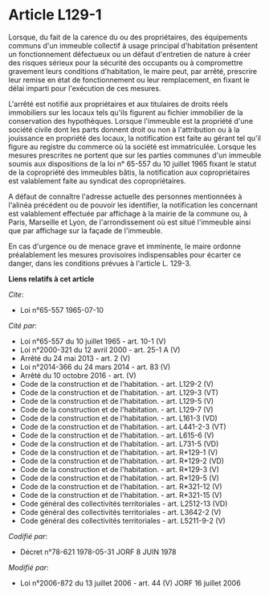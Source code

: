 # Article L129-1

Lorsque, du fait de la carence du ou des propriétaires, des équipements communs d'un immeuble collectif à usage principal
d'habitation présentent un fonctionnement défectueux ou un défaut d'entretien de nature à créer des risques sérieux pour la
sécurité des occupants ou à compromettre gravement leurs conditions d'habitation, le maire peut, par arrêté, prescrire leur
remise en état de fonctionnement ou leur remplacement, en fixant le délai imparti pour l'exécution de ces mesures.

L'arrêté est notifié aux propriétaires et aux titulaires de droits réels immobiliers sur les locaux tels qu'ils figurent au
fichier immobilier de la conservation des hypothèques. Lorsque l'immeuble est la propriété d'une société civile dont les
parts donnent droit ou non à l'attribution ou à la jouissance en propriété des locaux, la notification est faite au gérant
tel qu'il figure au registre du commerce où la société est immatriculée. Lorsque les mesures prescrites ne portent que sur
les parties communes d'un immeuble soumis aux dispositions de la loi n° 65-557 du 10 juillet 1965 fixant le statut de la
copropriété des immeubles bâtis, la notification aux copropriétaires est valablement faite au syndicat des copropriétaires.

A défaut de connaître l'adresse actuelle des personnes mentionnées à l'alinéa précédent ou de pouvoir les identifier, la
notification les concernant est valablement effectuée par affichage à la mairie de la commune ou, à Paris, Marseille et Lyon,
de l'arrondissement où est situé l'immeuble ainsi que par affichage sur la façade de l'immeuble.

En cas d'urgence ou de menace grave et imminente, le maire ordonne préalablement les mesures provisoires indispensables pour
écarter ce danger, dans les conditions prévues à l'article L. 129-3.

**Liens relatifs à cet article**

_Cite_:

  - Loi n°65-557 1965-07-10

_Cité par_:

  - Loi n°65-557 du 10 juillet 1965 - art. 10-1 (V)
  - Loi n°2000-321 du 12 avril 2000 - art. 25-1 A (V)
  - Arrêté du 24 mai 2013 - art. 2 (V)
  - Loi n°2014-366 du 24 mars 2014 - art. 83 (V)
  - Arrêté du 10 octobre 2016 - art. (V)
  - Code de la construction et de l'habitation. - art. L129-2 (V)
  - Code de la construction et de l'habitation. - art. L129-3 (VT)
  - Code de la construction et de l'habitation. - art. L129-5 (V)
  - Code de la construction et de l'habitation. - art. L129-7 (V)
  - Code de la construction et de l'habitation. - art. L161-3 (VD)
  - Code de la construction et de l'habitation. - art. L441-2-3 (VT)
  - Code de la construction et de l'habitation. - art. L615-6 (V)
  - Code de la construction et de l'habitation. - art. L731-5 (VD)
  - Code de la construction et de l'habitation. - art. R*129-1 (V)
  - Code de la construction et de l'habitation. - art. R*129-2 (VD)
  - Code de la construction et de l'habitation. - art. R*129-3 (V)
  - Code de la construction et de l'habitation. - art. R*129-5 (V)
  - Code de la construction et de l'habitation. - art. R*321-12 (V)
  - Code de la construction et de l'habitation. - art. R*321-15 (V)
  - Code général des collectivités territoriales - art. L2512-13 (VD)
  - Code général des collectivités territoriales - art. L3642-2 (V)
  - Code général des collectivités territoriales - art. L5211-9-2 (V)

_Codifié par_:

  - Décret n°78-621 1978-05-31 JORF 8 JUIN 1978

_Modifié par_:

  - Loi n°2006-872 du 13 juillet 2006 - art. 44 (V) JORF 16 juillet 2006
